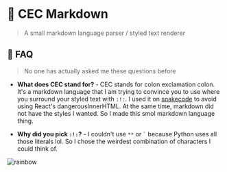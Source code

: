 # 🐛 CEC Markdown
> A small markdown language parser / styled text renderer

## 🤔 FAQ  
> No one has actually asked me these questions before  
* **What does CEC stand for?** - CEC stands for colon exclamation colon. It's a markdown language that I am trying to convince you to use where you surround your styled text with `:!:`. I used it on [snakecode](https://github.com/hwelsters/snakecode) to avoid using React's dangerousInnerHTML. At the same time, markdown did not have the styles I wanted. So I made this smol markdown language thing.  
  
* **Why did you pick `:!:`?** - I couldn't use `**` or ``` ` ``` because Python uses all those literals lol. So I chose the weirdest combination of characters I could think of.  

![rainbow](https://user-images.githubusercontent.com/84760072/208384585-03ebeb8d-25ad-4764-8c55-3952c670dce5.png)
